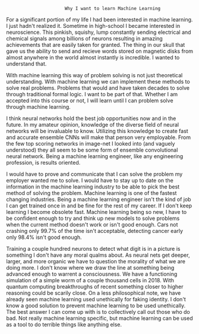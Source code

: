                           Why I want to learn Machine Learning

For a significant portion of my life I had been interested in machine learning. I just hadn't realized it. Sometime in high-school I became interested in neuroscience. This pinkish, squishy, lump constantly sending electrical and chemical signals among billions of neurons resulting in amazing achievements that are easily taken for granted. The thing in our skull that gave us the ability to send and recieve words stored on magnetic disks from almost anywhere in the world almost instantly is incredible. I wanted to understand that. 

With machine learning this way of problem solving is not just theoretical understanding. With machine learning we can implement these methods to solve real problems. Problems that would and have taken decades to solve through traditional formal logic. I want to be part of that. Whether I am accepted into this course or not, I will learn until I can problem solve through machine learning.

I think neural networks hold the best job opportunities now and in the future. In my amateur opinion, knowledge of the diverse field of neural networks will be invaluable to know. Utilizing this knowledge to create fast and accurate ensemble CNNs will make that person very employable. From the few top scoring networks in image-net I looked into (and vaguely understood) they all seem to be some form of ensemble convolutional neural network. Being a machine learning engineer, like any engineering profession, is results oriented. 

I would have to prove and communicate that I can solve the problem my employer wanted me to solve. I would have to stay up to date on the information in the machine learning industry to be able to pick the best method of solving the problem. Machine learning is one of the fastest changing industries. Being a machine learning engineer isn't the kind of job I can get trained once in and be fine for the rest of my career. If I don't keep learning I become obsolete fast. Machine learning being so new, I have to be confident enough to try and think up new models to solve problems when the current method doesn't work or isn't good enough. Cars not crashing only 99.7% of the time isn't acceptable, detecting cancer early only 98.4% isn't good enough.

Training a couple hundred neurons to detect what digit is in a picture is something I don't have any moral qualms about. As neural nets get deeper, larger, and more organic we have to question the morality of what we are doing more. I don't know where we draw the line at something being advanced enough to warrent a consciousness. We have a functioning simulation of a simple worm of a couple thousand cells in 2018. With quantum computing breakthroughs of recent something closer to higher reasoning could be scarily close. On a less philosophical note, we have already seen machine learning used unethically for faking identity. I don't know a good solution to prevent machine learning to be used unethically. The best answer I can come up with is to collectively call out those who do bad. Not really machine learning specific, but machine learning can be used as a tool to do terrible things like anything else.